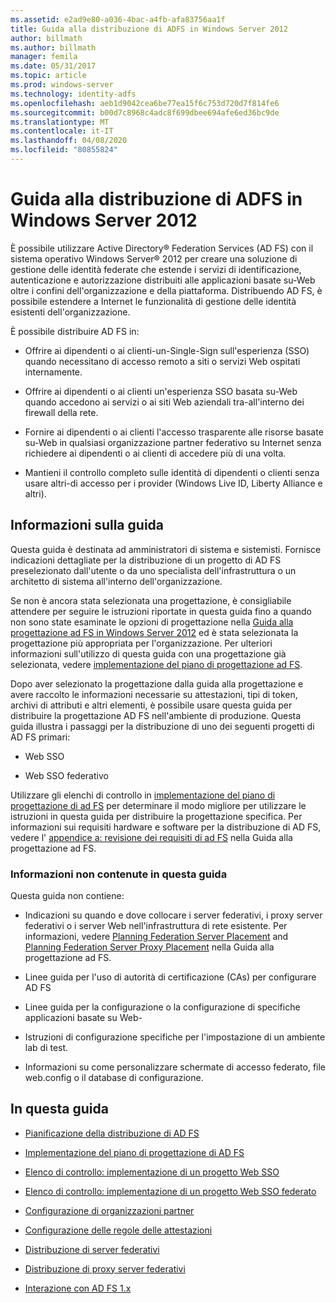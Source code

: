 ```yaml
---
ms.assetid: e2ad9e80-a036-4bac-a4fb-afa83756aa1f
title: Guida alla distribuzione di ADFS in Windows Server 2012
author: billmath
ms.author: billmath
manager: femila
ms.date: 05/31/2017
ms.topic: article
ms.prod: windows-server
ms.technology: identity-adfs
ms.openlocfilehash: aeb1d9042cea6be77ea15f6c753d720d7f814fe6
ms.sourcegitcommit: b00d7c8968c4adc8f699dbee694afe6ed36bc9de
ms.translationtype: MT
ms.contentlocale: it-IT
ms.lasthandoff: 04/08/2020
ms.locfileid: "80855824"
---
```

# <a name="windows-server-2012-ad-fs-deployment-guide"></a>Guida alla distribuzione di ADFS in Windows Server 2012


È possibile utilizzare Active Directory&reg; Federation Services \(AD FS\) con il sistema operativo Windows Server&reg; 2012 per creare una soluzione di gestione delle identità federate che estende i servizi di identificazione, autenticazione e autorizzazione distribuiti alle applicazioni basate su\-Web oltre i confini dell'organizzazione e della piattaforma. Distribuendo AD FS, è possibile estendere a Internet le funzionalità di gestione delle identità esistenti dell'organizzazione.  
  
È possibile distribuire AD FS in:  
  
-   Offrire ai dipendenti o ai clienti\-un\-Single\-Sign sull'esperienza \(SSO\) quando necessitano di accesso remoto a siti o servizi Web ospitati internamente.  
  
-   Offrire ai dipendenti o ai clienti un'esperienza SSO basata su\-Web quando accedono ai servizi o ai siti Web aziendali tra\-all'interno dei firewall della rete.  
  
-   Fornire ai dipendenti o ai clienti l'accesso trasparente alle risorse basate su\-Web in qualsiasi organizzazione partner federativo su Internet senza richiedere ai dipendenti o ai clienti di accedere più di una volta.  
  
-   Mantieni il controllo completo sulle identità di dipendenti o clienti senza usare altri\-di accesso per i provider \(Windows Live ID, Liberty Alliance e altri\).  
  
## <a name="about-this-guide"></a>Informazioni sulla guida  
Questa guida è destinata ad amministratori di sistema e sistemisti. Fornisce indicazioni dettagliate per la distribuzione di un progetto di AD FS preselezionato dall'utente o da uno specialista dell'infrastruttura o un architetto di sistema all'interno dell'organizzazione.  
  
Se non è ancora stata selezionata una progettazione, è consigliabile attendere per seguire le istruzioni riportate in questa guida fino a quando non sono state esaminate le opzioni di progettazione nella [Guida alla progettazione ad FS in Windows Server 2012](https://technet.microsoft.com/library/dd807036.aspx) ed è stata selezionata la progettazione più appropriata per l'organizzazione. Per ulteriori informazioni sull'utilizzo di questa guida con una progettazione già selezionata, vedere [implementazione del piano di progettazione ad FS](Implementing-Your-AD-FS-Design-Plan.md).  
  
Dopo aver selezionato la progettazione dalla guida alla progettazione e avere raccolto le informazioni necessarie su attestazioni, tipi di token, archivi di attributi e altri elementi, è possibile usare questa guida per distribuire la progettazione AD FS nell'ambiente di produzione. Questa guida illustra i passaggi per la distribuzione di uno dei seguenti progetti di AD FS primari:  
  
-   Web SSO  
  
-   Web SSO federativo  
  
Utilizzare gli elenchi di controllo in [implementazione del piano di progettazione di ad FS](Implementing-Your-AD-FS-Design-Plan.md) per determinare il modo migliore per utilizzare le istruzioni in questa guida per distribuire la progettazione specifica. Per informazioni sui requisiti hardware e software per la distribuzione di AD FS, vedere l' [appendice a: revisione dei requisiti di ad FS](https://technet.microsoft.com/library/ff678034.aspx) nella Guida alla progettazione ad FS.  
  
### <a name="what-this-guide-does-not-provide"></a>Informazioni non contenute in questa guida  
Questa guida non contiene:  
  
-   Indicazioni su quando e dove collocare i server federativi, i proxy server federativi o i server Web nell'infrastruttura di rete esistente. Per informazioni, vedere [Planning Federation Server Placement](https://technet.microsoft.com/library/dd807069.aspx) and [Planning Federation Server Proxy Placement](https://technet.microsoft.com/library/dd807130.aspx) nella Guida alla progettazione ad FS.  
  
-   Linee guida per l'uso di autorità di certificazione \(CAs\) per configurare AD FS  
  
-   Linee guida per la configurazione o la configurazione di specifiche applicazioni basate su Web\-  
  
-   Istruzioni di configurazione specifiche per l'impostazione di un ambiente lab di test.  
  
-   Informazioni su come personalizzare schermate di accesso federato, file web.config o il database di configurazione.  
  
## <a name="in-this-guide"></a>In questa guida  
  
-   [Pianificazione della distribuzione di AD FS](Planning-to-Deploy-AD-FS.md)  
  
-   [Implementazione del piano di progettazione di AD FS](Implementing-Your-AD-FS-Design-Plan.md)  
  
-   [Elenco di controllo: implementazione di un progetto Web SSO](Checklist--Implementing-a-Web-SSO-Design.md)  
  
-   [Elenco di controllo: implementazione di un progetto Web SSO federato](Checklist--Implementing-a-Federated-Web-SSO-Design.md)  
  
-   [Configurazione di organizzazioni partner](Configuring-Partner-Organizations.md)  
  
-   [Configurazione delle regole delle attestazioni](Configuring-Claim-Rules.md)  
  
-   [Distribuzione di server federativi](Deploying-Federation-Servers.md)  
  
-   [Distribuzione di proxy server federativi](Deploying-Federation-Server-Proxies.md)  
  
-   [Interazione con AD FS 1.x](Interoperating-with-AD-FS-1.x.md)  
